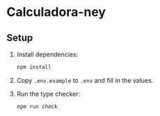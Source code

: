 # Calculadora-ney

## Setup

1. Install dependencies:

   ```bash
   npm install
   ```

2. Copy `.env.example` to `.env` and fill in the values.

3. Run the type checker:

   ```bash
   npm run check
   ```
